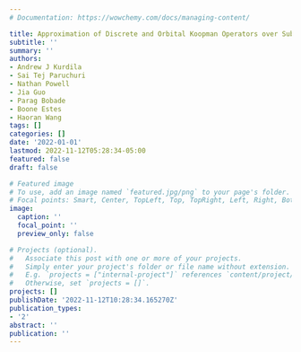 ```yaml
---
# Documentation: https://wowchemy.com/docs/managing-content/

title: Approximation of Discrete and Orbital Koopman Operators over Subsets and Manifolds
subtitle: ''
summary: ''
authors:
- Andrew J Kurdila
- Sai Tej Paruchuri
- Nathan Powell
- Jia Guo
- Parag Bobade
- Boone Estes
- Haoran Wang
tags: []
categories: []
date: '2022-01-01'
lastmod: 2022-11-12T05:28:34-05:00
featured: false
draft: false

# Featured image
# To use, add an image named `featured.jpg/png` to your page's folder.
# Focal points: Smart, Center, TopLeft, Top, TopRight, Left, Right, BottomLeft, Bottom, BottomRight.
image:
  caption: ''
  focal_point: ''
  preview_only: false

# Projects (optional).
#   Associate this post with one or more of your projects.
#   Simply enter your project's folder or file name without extension.
#   E.g. `projects = ["internal-project"]` references `content/project/deep-learning/index.md`.
#   Otherwise, set `projects = []`.
projects: []
publishDate: '2022-11-12T10:28:34.165270Z'
publication_types:
- '2'
abstract: ''
publication: ''
---
```

